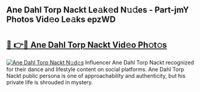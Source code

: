 ## Ane Dahl Torp Nackt Le𝚊k𝚎d N𝚞𝚍es - Part-jmY Photos Vid𝚎o Le𝚊ks epzWD

# <h2><a href="http://fb510r7.evod.top/?m=Ane+Dahl+Torp+Nackt">🔗 👉🔴 Ane Dahl Torp Nackt Vid𝚎o Ph𝚘t𝚘s</a></h2>

[![Ane Dahl Torp Nackt N𝚞d𝚎s](https://i.imgur.com/8V9OHl7.gif)](http://fb510r7.evod.top/?m=Ane+Dahl+Torp+Nackt)
Influencer Ane Dahl Torp Nackt recognized for their dance and lifestyle content on social platforms. Ane Dahl Torp Nackt public persona is one of approachability and authenticity, but his private life is shrouded in mystery. 
